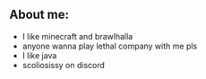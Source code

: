 ## About me:
- I like minecraft and brawlhalla
- anyone wanna play lethal company with me pls 
- I like java
- scoliosissy on discord
